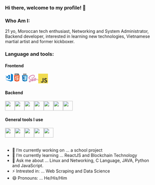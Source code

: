 ### Hi there, welcome to my profile! 👋

### Who Am I:

21 yo, Moroccan tech enthusiast, Networking and System Administrator, Backend developer, interested in learning new technologies, Vietnamese martial artist and former kickboxer.

### Language and tools:

#### Frontend

<img align="left" alt="Visual Studio Code" width="26px" src="https://raw.githubusercontent.com/github/explore/80688e429a7d4ef2fca1e82350fe8e3517d3494d/topics/visual-studio-code/visual-studio-code.png" />
<img align="left" alt="Visual Studio Code" width="26px" src="https://raw.githubusercontent.com/github/explore/80688e429a7d4ef2fca1e82350fe8e3517d3494d/topics/html/html.png" />
<img align="left" alt="Visual Studio Code" width="26px" src="https://raw.githubusercontent.com/github/explore/80688e429a7d4ef2fca1e82350fe8e3517d3494d/topics/css/css.png" />
<img align="left" width="32" height="32" src="https://raw.githubusercontent.com/github/explore/80688e429a7d4ef2fca1e82350fe8e3517d3494d/topics/sass/sass.png">
<img align="left" width="32" height="32" src="https://raw.githubusercontent.com/github/explore/80688e429a7d4ef2fca1e82350fe8e3517d3494d/topics/javascript/javascript.png">

<br/>
<br/>

#### Backend

<img align="left" height="32" width="32" src="https://cdn.jsdelivr.net/npm/simple-icons@v3/icons/intellijidea.svg" />
<img align="left" height="32" width="32" src="http://simpleicons.org/icons/java.svg">
<img align="left" height="32" width="32" src="http://simpleicons.org/icons/spring.svg">
<img align="left" height="32" width="32" src="http://simpleicons.org/icons/postman.svg">
<img align="left" height="32" width="32" src="http://simpleicons.org/icons/graphql.svg">
<img align="left" height="32" width="32" src="http://simpleicons.org/icons/mysql.svg">
<img align="left" height="32" width="32" src="http://simpleicons.org/icons/postgresql.svg">
<br/>
<br/>

#### General tools I use

<img align="left" height="32" width="32" src="http://simpleicons.org/icons/git.svg">
<img align="left" height="32" width="32" src="http://simpleicons.org/icons/c.svg">
<img align="left" height="32" width="32" src="http://simpleicons.org/icons/python.svg">
<img align="left" height="32" width="32" src="http://simpleicons.org/icons/linux.svg">
<img align="left" height="32" width="32" src="http://simpleicons.org/icons/gnubash.svg">

<br/>
<br/>
<br/>

- 🔭 I’m currently working on ... a school project
- 🌱 I’m currently learning ... ReactJS and Blockchain Technology
- 💬 Ask me about ... Linux and Networking, C Language, JAVA, Python and JavaScript.
- ⚡ Intrested in: ... Web Scraping and Data Science
- 😄 Pronouns: ... He/His/Him
